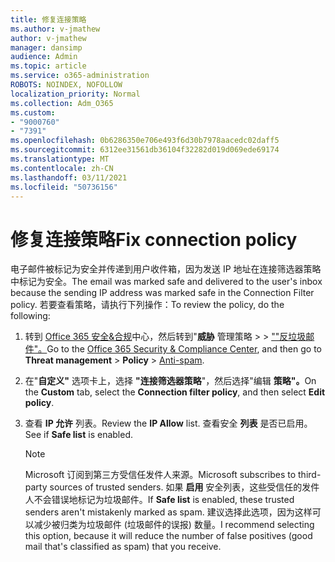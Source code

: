 ```yaml
---
title: 修复连接策略
ms.author: v-jmathew
author: v-jmathew
manager: dansimp
audience: Admin
ms.topic: article
ms.service: o365-administration
ROBOTS: NOINDEX, NOFOLLOW
localization_priority: Normal
ms.collection: Adm_O365
ms.custom:
- "9000760"
- "7391"
ms.openlocfilehash: 0b6286350e706e493f6d30b7978aacedc02daff5
ms.sourcegitcommit: 6312ee31561db36104f32282d019d069ede69174
ms.translationtype: MT
ms.contentlocale: zh-CN
ms.lasthandoff: 03/11/2021
ms.locfileid: "50736156"
---
```

# <a name="fix-connection-policy"></a><span data-ttu-id="12bef-102">修复连接策略</span><span class="sxs-lookup"><span data-stu-id="12bef-102">Fix connection policy</span></span>

<span data-ttu-id="12bef-103">电子邮件被标记为安全并传递到用户收件箱，因为发送 IP 地址在连接筛选器策略中标记为安全。</span><span class="sxs-lookup"><span data-stu-id="12bef-103">The email was marked safe and delivered to the user's inbox because the sending IP address was marked safe in the Connection Filter policy.</span></span> <span data-ttu-id="12bef-104">若要查看策略，请执行下列操作：</span><span class="sxs-lookup"><span data-stu-id="12bef-104">To review the policy, do the following:</span></span>

1. <span data-ttu-id="12bef-105">转到 [Office 365 安全&合规](https://go.microsoft.com/fwlink/p/?linkid=2077143)中心，然后转到"**威胁** 管理策略  >    >  [""反垃圾邮件"。](https://go.microsoft.com/fwlink/?linkid=2101518)</span><span class="sxs-lookup"><span data-stu-id="12bef-105">Go to the [Office 365 Security & Compliance Center](https://go.microsoft.com/fwlink/p/?linkid=2077143), and then go to **Threat management** > **Policy** > [Anti-spam](https://go.microsoft.com/fwlink/?linkid=2101518).</span></span>
2. <span data-ttu-id="12bef-106">在"**自定义"** 选项卡上，选择 **"连接筛选器策略**"，然后选择"编辑 **策略"。**</span><span class="sxs-lookup"><span data-stu-id="12bef-106">On the **Custom** tab, select the **Connection filter policy**, and then select **Edit policy**.</span></span>
3. <span data-ttu-id="12bef-107">查看 **IP 允许** 列表。</span><span class="sxs-lookup"><span data-stu-id="12bef-107">Review the **IP Allow** list.</span></span> <span data-ttu-id="12bef-108">查看安全 **列表** 是否已启用。</span><span class="sxs-lookup"><span data-stu-id="12bef-108">See if **Safe list** is enabled.</span></span>

    > [!NOTE]
    > <span data-ttu-id="12bef-109">Microsoft 订阅到第三方受信任发件人来源。</span><span class="sxs-lookup"><span data-stu-id="12bef-109">Microsoft subscribes to third-party sources of trusted senders.</span></span> <span data-ttu-id="12bef-110">如果 **启用** 安全列表，这些受信任的发件人不会错误地标记为垃圾邮件。</span><span class="sxs-lookup"><span data-stu-id="12bef-110">If **Safe list** is enabled, these trusted senders aren't mistakenly marked as spam.</span></span> <span data-ttu-id="12bef-111">建议选择此选项，因为这样可以减少被归类为垃圾邮件 (垃圾邮件的误报) 数量。</span><span class="sxs-lookup"><span data-stu-id="12bef-111">I recommend selecting this option, because it will reduce the number of false positives (good mail that's classified as spam) that you receive.</span></span>

